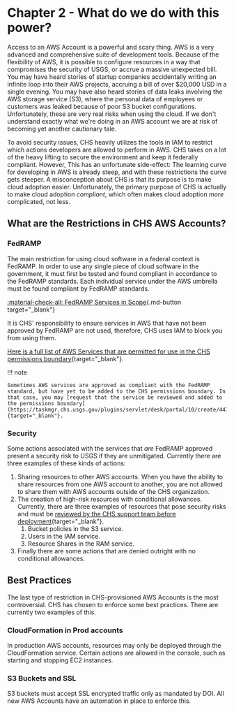 # Chapter 2 - What do we do with this power?

Access to an AWS Account is a powerful and scary thing. AWS is a very advanced and comprehensive suite of development tools. Because of the flexibility of AWS, it is possible to configure resources in a way that compromises the security of USGS, or accrue a massive unexpected bill. You may have heard stories of startup companies accidentally writing an infinite loop into their AWS projects, accruing a bill of over $20,000 USD in a single evening. You may have also heard stories of data leaks involving the AWS storage service (S3), where the personal data of employees or customers was leaked because of poor S3 bucket configurations. Unfortunately, these are very real risks when using the cloud. If we don't understand exactly what we're doing in an AWS account we are at risk of becoming yet another cautionary tale.

To avoid security issues, CHS heavily utilizes the tools in IAM to restrict which actions developers are allowed to perform in AWS. CHS takes on a lot of the heavy lifting to secure the environment and keep it federally compliant. However, This has an unfortunate side-effect: The learning curve for developing in AWS is already steep, and with these restrictions the curve gets steeper. A misconception about CHS is that its purpose is to make cloud adoption easier. Unfortunately, the primary purpose of CHS is actually to make cloud adoption *compliant*, which often makes cloud adoption *more* complicated, not less.

## What are the Restrictions in CHS AWS Accounts?

### FedRAMP

The main restriction for using cloud software in a federal context is FedRAMP. In order to use any single piece of cloud software in the government, it must first be tested and found compliant in accordance to the FedRAMP standards. Each individual service under the AWS umbrella must be found compliant by FedRAMP standards.

[:material-check-all: FedRAMP Services in Scope](https://aws.amazon.com/compliance/services-in-scope/FedRAMP/){.md-button target="_blank"}

It is CHS' responsibility to ensure services in AWS that have not been approved by FedRAMP are not used, therefore, CHS uses IAM to block you from using them.

[Here is a full list of AWS Services that are permitted for use in the CHS permissions boundary](https://code.chs.usgs.gov/usgs-chs/CHS-IaC/baseline/StackSets/Custom-Account/All/-/blob/master/cloudformation/csr-iam-managedpolicies.yaml#L542){target="_blank"}.

!!! note

    Sometimes AWS services are approved as compliant with the FedRAMP standard, but have yet to be added to the CHS permissions boundary. In that case, you may [request that the service be reviewed and added to the permissions boundary](https://taskmgr.chs.usgs.gov/plugins/servlet/desk/portal/10/create/447){target="_blank"}.

### Security

Some actions associated with the services that *are* FedRAMP approved present a security risk to USGS if they are unmitigated. Currently there are three examples of these kinds of actions:

1. Sharing resources to other AWS accounts. When you have the ability to share resources from one AWS account to another, you are not allowed to share them with AWS accounts outside of the CHS organization.
2. The creation of high-risk resources with conditional allowances. Currently, there are three examples of resources that pose security risks and must be [reviewed by the CHS support team before deployment](https://code.chs.usgs.gov/CHS-Custom-Infrastructure/CHS/CHS/-/blob/development/README.md?ref_type=heads){target="_blank"}.
    1. Bucket policies in the S3 service.
    2. Users in the IAM service.
    3. Resource Shares in the RAM service.
3. Finally there are some actions that are denied outright with no conditional allowances.

## Best Practices

The last type of restriction in CHS-provisioned AWS Accounts is the most controversial. CHS has chosen to enforce some best practices. There are currently two examples of this.

### CloudFormation in Prod accounts

In production AWS accounts, resources may only be deployed through the CloudFormation service. Certain actions are allowed in the console, such as starting and stopping EC2 instances.

### S3 Buckets and SSL

S3 buckets must accept SSL encrypted traffic only as mandated by DOI. All new AWS Accounts have an automation in place to enforce this.
